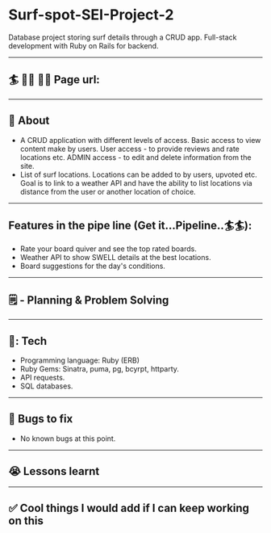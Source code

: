 # Surf-spot-SEI-Project-2
Database project storing surf details through a CRUD app. Full-stack development with Ruby on Rails for backend. 

---
## :surfer: :surfing_man: :surfing_woman: Page url:


---
## :page_facing_up: About
- A CRUD application with different levels of access. Basic access to view content make by users. User access - to provide reviews and rate locations etc. ADMIN access - to edit and delete information from the site. 
- List of surf locations. Locations can be added to by users, upvoted etc. Goal is to link to a weather API and have the ability to list locations via distance from the user or another location of choice. 

---
## Features in the pipe line (Get it...Pipeline..🏄🏄): 
- Rate your board quiver and see the top rated boards. 
- Weather API to show SWELL details at the best locations. 
- Board suggestions for the day's conditions. 

---
## 🗒️ - Planning & Problem Solving


---
## 🧰: Tech

- Programming language: Ruby (ERB)
- Ruby Gems: Sinatra, puma, pg, bcyrpt, httparty.
- API requests. 
- SQL databases.

---
## :bug: Bugs to fix
- No known bugs at this point.

---
## :sob: Lessons learnt


---
## :white_check_mark: Cool things I would add if I can keep working on this
